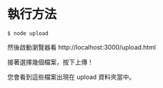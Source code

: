 # 執行方法

```
$ node upload
```

然後啟動瀏覽器看 http://localhost:3000/upload.html

接著選擇幾個檔案，按下上傳！

您會看到這些檔案出現在 upload 資料夾當中。
